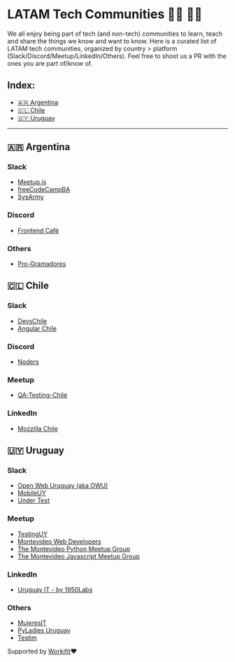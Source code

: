 # LATAM Tech Communities 👩‍💻 🧑‍💻

We all enjoy being part of tech (and non-tech) communities to learn, teach and share the things we know and want to know.
Here is a curated list of LATAM tech communities, organized by country > platform (Slack/Discord/Meetup/LinkedIn/Others).
Feel free to shoot us a PR with the ones you are part of/know of.

## Index:
+ [🇦🇷 Argentina](#-argentina)
+ [🇨🇱 Chile](#-chile)
+ [🇺🇾 Uruguay](#-uruguay)

---

## 🇦🇷 Argentina

### Slack
*   [Meetup.js](https://slack.meetupjs.com.ar/)
*   [freeCodeCampBA](https://freecodecampba.org/chat/)
*   [SysArmy](https://sysarmy.com)
### Discord
*   [Frontend Café](https://frontend.cafe)
### Others
*   [Pro-Gramadores](https://pro-gramadores.org/)

## 🇨🇱 Chile
### Slack
*   [DevsChile](https://devschile.cl/)
*   [Angular Chile](http://bit.ly/AngularChileSlack)
### Discord
*   [Noders](https://noders.com/)
### Meetup
*   [QA-Testing-Chile](https://www.meetup.com/es/QA-Testing-Chile)
### LinkedIn
*   [Mozzilla Chile](https://www.linkedin.com/company/mozilla-chile/)

## 🇺🇾 Uruguay
### Slack
*   [Open Web Uruguay (aka OWU)](https://owu.herokuapp.com)
*   [MobileUY](https://mobileuy.github.io)
*   [Under Test](https://under--test.slack.com)
### Meetup
*   [TestingUY](https://testinguy.org/)
*   [Montevideo Web Developers](https://www.meetup.com/Montevideo-Web-Developers/)
*   [The Montevideo Python Meetup Group](https://www.meetup.com/py-mvd/)
*   [The Montevideo Javascript Meetup Group](https://www.meetup.com/montevideojs/)
### LinkedIn
*   [Uruguay IT - by 1950Labs](https://www.linkedin.com/groups/149746/)
### Others
*   [MujeresIT](https://mujeresit.com)
*   [PyLadies Uruguay](https://www.meetup.com/PyLadiesUy/)
*   [Testim](https://www.testim.io/community/)

Supported by [Workifit](https://www.workifit.com)❤️

